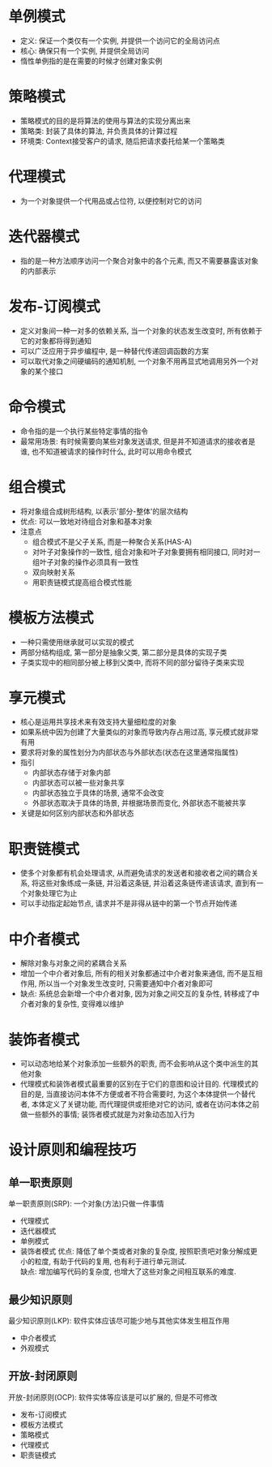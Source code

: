 # 单例模式
* 定义: 保证一个类仅有一个实例, 并提供一个访问它的全局访问点
* 核心: 确保只有一个实例, 并提供全局访问
* 惰性单例指的是在需要的时候才创建对象实例

# 策略模式
* 策略模式的目的是将算法的使用与算法的实现分离出来
* 策略类: 封装了具体的算法, 并负责具体的计算过程
* 环境类: Context接受客户的请求, 随后把请求委托给某一个策略类

# 代理模式
* 为一个对象提供一个代用品或占位符, 以便控制对它的访问

# 迭代器模式
* 指的是一种方法顺序访问一个聚合对象中的各个元素, 而又不需要暴露该对象的内部表示

# 发布-订阅模式
* 定义对象间一种一对多的依赖关系, 当一个对象的状态发生改变时, 所有依赖于它的对象都将得到通知
* 可以广泛应用于异步编程中, 是一种替代传递回调函数的方案
* 可以取代对象之间硬编码的通知机制, 一个对象不用再显式地调用另外一个对象的某个接口

# 命令模式
* 命令指的是一个执行某些特定事情的指令
* 最常用场景: 有时候需要向某些对象发送请求, 但是并不知道请求的接收者是谁, 也不知道被请求的操作时什么, 此时可以用命令模式

# 组合模式
* 将对象组合成树形结构, 以表示'部分-整体'的层次结构
* 优点: 可以一致地对待组合对象和基本对象
* 注意点
  * 组合模式不是父子关系, 而是一种聚合关系(HAS-A)
  * 对叶子对象操作的一致性, 组合对象和叶子对象要拥有相同接口, 同时对一组叶子对象的操作必须具有一致性
  * 双向映射关系
  * 用职责链模式提高组合模式性能

# 模板方法模式
* 一种只需使用继承就可以实现的模式
* 两部分结构组成, 第一部分是抽象父类, 第二部分是具体的实现子类
* 子类实现中的相同部分被上移到父类中, 而将不同的部分留待子类来实现

# 享元模式
* 核心是运用共享技术来有效支持大量细粒度的对象
* 如果系统中因为创建了大量类似的对象而导致内存占用过高, 享元模式就非常有用
* 要求将对象的属性划分为内部状态与外部状态(状态在这里通常指属性)
* 指引
  * 内部状态存储于对象内部
  * 内部状态可以被一些对象共享
  * 内部状态独立于具体的场景, 通常不会改变
  * 外部状态取决于具体的场景, 并根据场景而变化, 外部状态不能被共享
* 关键是如何区别内部状态和外部状态

# 职责链模式
* 使多个对象都有机会处理请求, 从而避免请求的发送者和接收者之间的耦合关系, 将这些对象练成一条链, 并沿着这条链, 并沿着这条链传递该请求, 直到有一个对象处理它为止
* 可以手动指定起始节点, 请求并不是非得从链中的第一个节点开始传递

# 中介者模式
* 解除对象与对象之间的紧耦合关系
* 增加一个中介者对象后, 所有的相关对象都通过中介者对象来通信, 而不是互相作用, 所以当一个对象发生改变时, 只需要通知中介者对象即可
* 缺点: 系统总会新增一个中介者对象, 因为对象之间交互的复杂性, 转移成了中介者对象的复杂性, 变得难以维护

# 装饰者模式
* 可以动态地给某个对象添加一些额外的职责, 而不会影响从这个类中派生的其他对象
* 代理模式和装饰者模式最重要的区别在于它们的意图和设计目的. 代理模式的目的是, 当直接访问本体不方便或者不符合需要时, 为这个本体提供一个替代者, 本体定义了关键功能, 而代理提供或拒绝对它的访问, 或者在访问本体之前做一些额外的事情; 装饰者模式就是为对象动态加入行为

# 设计原则和编程技巧
## 单一职责原则
单一职责原则(SRP): 一个对象(方法)只做一件事情
* 代理模式
* 迭代器模式
* 单例模式
* 装饰者模式
优点: 降低了单个类或者对象的复杂度, 按照职责吧对象分解成更小的粒度, 有助于代码的复用, 也有利于进行单元测试.  
缺点: 增加编写代码的复杂度, 也增大了这些对象之间相互联系的难度.

## 最少知识原则
最少知识原则(LKP): 软件实体应该尽可能少地与其他实体发生相互作用
* 中介者模式
* 外观模式

## 开放-封闭原则
开放-封闭原则(OCP): 软件实体等应该是可以扩展的, 但是不可修改
* 发布-订阅模式
* 模板方法模式
* 策略模式
* 代理模式
* 职责链模式